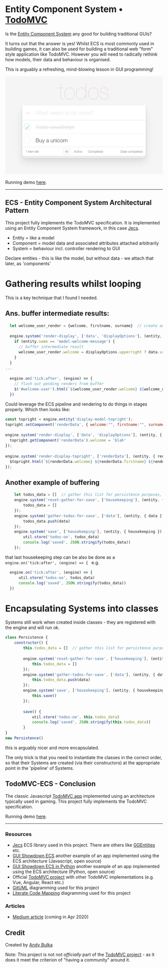 # Entity Component System • [TodoMVC](http://todomvc.com)

Is the [Entity Component System](https://en.wikipedia.org/wiki/Entity_component_system) any good for building traditional GUIs?

It turns out that the answer is yes! Whilst ECS is most commonly used in building games, it can also be used for building a traditional web "form" style application like TodoMVC. However you will need to radically rethink how models, their data and behaviour is organised. 

This is arguably a refreshing, mind-blowing lesson in GUI programming!


![](https://github.com/tastejs/todomvc-app-css/raw/master/screenshot.png)

Running demo [here](https://abulka.github.io/todomvc-ecs/index.html).

---

## ECS - Entity Component System Architectural Pattern

This project fully implements the TodoMVC specification. It is implemented using an Entity Component System framework, in this case [Jecs](https://www.npmjs.com/package/jecs).


- Entity = like a model
- Component = model data and associated attributes attached arbitrarily
- System = behaviour incl. controller rendering to GUI

Declare entities - this is like the model, but without data - we attach that later, as 'components'

# Gathering results whilst looping

This is a key technique that I found I needed.

## Ans. buffer intermediate results:

```javascript
  let welcome_user_render = {welcome, firstname, surname}  // create an empty object to buffer

  engine.system('render-display', ['data', 'displayOptions'], (entity, {data, displayOptions}) => {
    if (entity.name == 'model-welcome-message') {
      // buffer intermediate result
      welcome_user_render.welcome = displayOptions.upperright ? data.val.toUpperCase() : data.val
    }
  }
...

  engine.on('tick:after', (engine) => { 
    // flush out pending renders from buffer
    $('#welcome-user').html(`${welcome_user_render.welcome} ${welcome_user_render.firstname} ${welcome_user_render.surname} `)
  })

```

Could leverage the ECS pipeline and rendering to do things in stages
properly. Which then looks like:

```javascript
const topright = engine.entity('display-model-topright');
topright.setComponent('renderData', { welcome:"", firstname:"", surname:"" })

engine.system('render-display', ['data', 'displayOptions'], (entity, { data, displayOptions }) => {
  topright.getComponent('renderData').welcome = 'blah'
});

engine.system('render-display-topright', ['renderData'], (entity, { renderData }) => {
  $topright.html(`${renderData.welcome} ${renderData.firstname} ${renderData.surname} `)
});
```

## Another example of buffering

```javascript
    let todos_data = []  // gather this list for persistence purposes, array of pure data dicts
    engine.system('reset-gather-for-save', ['housekeeping'], (entity, { housekeeping }) => {
        todos_data = []
    });
    engine.system('gather-todos-for-save', ['data'], (entity, { data }) => {
        todos_data.push(data)
    });
    engine.system('save', ['housekeeping'], (entity, { housekeeping }) => {
        util.store('todos-oo', todos_data)
        console.log('saved', JSON.stringify(todos_data))
    });
```

that last housekeeping step can be also be done as a `engine.on('tick:after', (engine) => { ` e.g.

```javascript
  engine.on('tick:after', (engine) => { 
      util.store('todos-oo', todos_data)
      console.log('saved', JSON.stringify(todos_data))
  })
```

# Encapsulating Systems into classes

Systems still work when created inside classes - they are registered with the engine and will run ok.

```javascript
class Persistence {
    constructor() {
        this.todos_data = []  // gather this list for persistence purposes, array of pure data dicts

        engine.system('reset-gather-for-save', ['housekeeping'], (entity, { housekeeping }) => {
            this.todos_data = []
        });
        engine.system('gather-todos-for-save', ['data'], (entity, { data }) => {
            this.todos_data.push(data)
        });
        engine.system('save', ['housekeeping'], (entity, { housekeeping }) => {
            this.save()
        });

        save() {
            util.store('todos-oo', this.todos_data)
            console.log('saved', JSON.stringify(this.todos_data))
        }
}
new Persistence()
```

this is arguably nicer and more encapsulated.

The only trick is that you need to instantiate the classes in the correct order, so that their Systems are created (via their constructors) at the appropriate point in the 'pipeline' of Systems.


## TodoMVC-ECS - Conclusion

The classic Javascript [TodoMVC app](https://github.com/tastejs/todomvc) implemented using an architecture typically used in gaming. This project fully implements the TodoMVC specification.

Running demo [here](https://abulka.github.io/todomvc-ecs/index.html).

<!-- ![mvc-a-architecture](https://raw.githubusercontent.com/abulka/todomvc-oo/master/docs_root/images/mvca-architecture-gituml.svg?sanitize=true) -->


---

### Resources

- [Jecs](https://www.npmjs.com/package/jecs) ECS library used in this project. There are others like [GGEntities](https://www.npmjs.com/package/gg-entities) etc.
- [GUI Showdown ECS](https://abulka.github.io/gui-showdown/main_ecs.html) another example of an app implemented using the ECS architecture (Javascript, open source)
- [GUI Showdown ECS in Python](https://github.com/abulka/gui-showdown) another example of an app implemented using the ECS architecture (Python, open source)
- Official [TodoMVC project](http://todomvc.com/) with other TodoMVC implementations (e.g. Vue, Angular, React etc.)
- [GitUML](https://www.gituml.com) diagramming used for this project
- [Literate Code Mapping](https://github.com/abulka/lcodemaps) diagramming used for this project

<!-- - [Used by](https://github.com/abulka/todomvc-oo) -->
<!-- - [Website](https://www.gituml.com/editz/134) -->
<!-- - [Blog](https://www.gituml.com/editz/136) -->
<!-- - [FAQ](https://www.gituml.com/editz/136) -->

### Articles

- [Medium article]()  (coming in Apr 2020)

<!-- - [MGM](docs_root/mgm.md) pattern (older version of MVCA, presented at a Patterns Conference) -->

<!-- - TodoECS - Entity Component System implementation of TodoMVC *(coming mid 2020)* -->

<!-- ### Support

- [Stack Overflow](http://stackoverflow.com/questions/tagged/MVCA)
- [Twitter](http://twitter.com/unjazz) -->

## Credit

Created by [Andy Bulka](http://andypatterns.com)

Note: This project is not not *officially* part of the [TodoMVC project](http://todomvc.com/) - as it does it meet the criterion of "having a community" around it.
